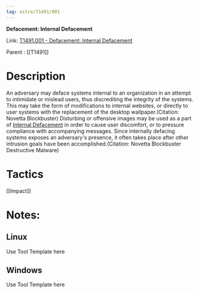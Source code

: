 ```yaml
---
tag: mitre/T1491/001
---
```


**Defacement: Internal Defacement**

Link: [T1491.001 - Defacement: Internal Defacement](https://attack.mitre.org/techniques/T1491/001)

Parent : [[T1491]]


# Description

An adversary may deface systems internal to an organization in an attempt to intimidate or mislead users, thus discrediting the integrity of the systems. This may take the form of modifications to internal websites, or directly to user systems with the replacement of the desktop wallpaper.(Citation: Novetta Blockbuster) Disturbing or offensive images may be used as a part of [Internal Defacement](https://attack.mitre.org/techniques/T1491/001) in order to cause user discomfort, or to pressure compliance with accompanying messages. Since internally defacing systems exposes an adversary's presence, it often takes place after other intrusion goals have been accomplished.(Citation: Novetta Blockbuster Destructive Malware)

# Tactics


[[Impact]]


# Notes:

## Linux

Use Tool Template here

## Windows

Use Tool Template here